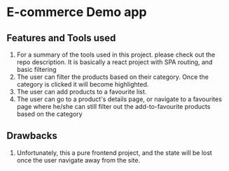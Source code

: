 # E-commerce Demo app

## Features and Tools used

1. For a summary of the tools used in this project. please check out the repo description. It is basically a react project with SPA routing, and basic filtering
2. The user can filter the products based on their category. Once the category is clicked it will become highlighted.
3. The user can add products to a favourite list.
4. The user can go to a product's details page, or navigate to a favourites page where he/she can still filter out the add-to-favourite products based on the category

## Drawbacks
1. Unfortunately, this a pure frontend project, and the state will be lost once the user navigate away from the site.
